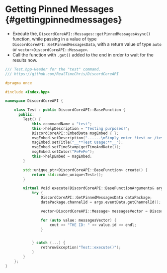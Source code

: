 Getting Pinned Messages {#gettingpinnedmessages}
============

- Execute the, `DiscordCoreAPI::Messages::getPinnedMessagesAsync()` function, while passing in a value of type `DiscordCoreAPI::GetPinnedMessagesData`, with a return value of type `auto` or `vector<DiscordCoreAPI::Message>`.
- Call the function with `.get()` added to the end in order to wait for the results now.

```cpp
/// Test.hpp-Header for the "test" command.
/// https://github.com/RealTimeChris/DiscordCoreAPI

#pragma once

#include <Index.hpp>

namespace DiscordCoreAPI {

	class Test : public DiscordCoreAPI::BaseFunction {
	  public:
		Test() {
			this->commandName = "test";
			this->helpDescription = "Testing purposes!";
			DiscordCoreAPI::EmbedData msgEmbed { };
			msgEmbed.setDescription("------\nSimply enter !test or /test!\n------");
			msgEmbed.setTitle("__**Test Usage:**__");
			msgEmbed.setTimeStamp(getTimeAndDate());
			msgEmbed.setColor("FeFeFe");
			this->helpEmbed = msgEmbed;
		}

		std::unique_ptr<DiscordCoreAPI::BaseFunction> create() {
			return std::make_unique<Test>();
		}

		virtual Void execute(DiscordCoreAPI::BaseFunctionArguments& args) {
			try {
				DiscordCoreAPI::GetPinnedMessagesData dataPackage;
				dataPackage.channelId = args.eventData.getChannelId();

				vector<DiscordCoreAPI::Message> messagesVector = DiscordCoreAPI::Messages::getPinnedMessagesAsync(dataPackage).get();

				for (auto value: messagesVector) {
					cout << "THE ID: " << value.id << endl;
				}


			} catch (...) {
				rethrowException("Test::execute()");
			}
		}
	};
}
```
